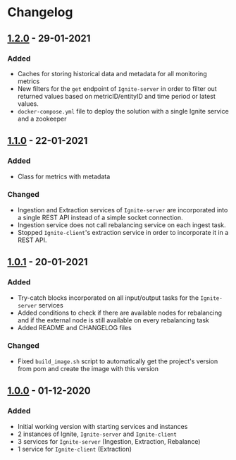 # Changelog

## [1.2.0] - 29-01-2021

### Added 

- Caches for storing historical data and metadata for all monitoring metrics
- New filters for the `get` endpoint of `Ignite-server` in order to filter out returned values based on metricID/entityID and time period or latest values.
- `docker-compose.yml` file to deploy the solution with a single Ignite service and a zookeeper

## [1.1.0] - 22-01-2021

### Added 

- Class for metrics with metadata

### Changed

- Ingestion and Extraction services of `Ignite-server` are incorporated into a single REST API instead of a simple socket connection.
- Ingestion service does not call rebalancing service on each ingest task.
- Stopped `Ignite-client`'s extraction service in order to incorporate it in a REST API.  

## [1.0.1] - 20-01-2021

### Added

- Try-catch blocks incorporated on all input/output tasks for the `Ignite-server` services
- Added conditions to check if there are available nodes for rebalancing and if the external node is still available on every rebalancing task
- Added README and CHANGELOG files

### Changed

- Fixed `build_image.sh` script to automatically get the project's version from pom and create the image with this version

## [1.0.0] - 01-12-2020

### Added

- Initial working version with starting services and instances
- 2 instances of Ignite, `Ignite-server` and `Ignite-client` 
- 3 services for `Ignite-server` (Ingestion, Extraction, Rebalance)
- 1 service for `Ignite-client` (Extraction)

[1.2.0]: https://gitlab.com/rainbow-project1/rainbow-storage/-/tree/v.1.2.0
[1.1.0]: https://gitlab.com/rainbow-project1/rainbow-storage/-/tree/v.1.1.0
[1.0.1]: https://gitlab.com/rainbow-project1/rainbow-storage/-/tree/v.1.0.1
[1.0.0]: https://gitlab.com/rainbow-project1/rainbow-storage/-/tree/v.1.0.0